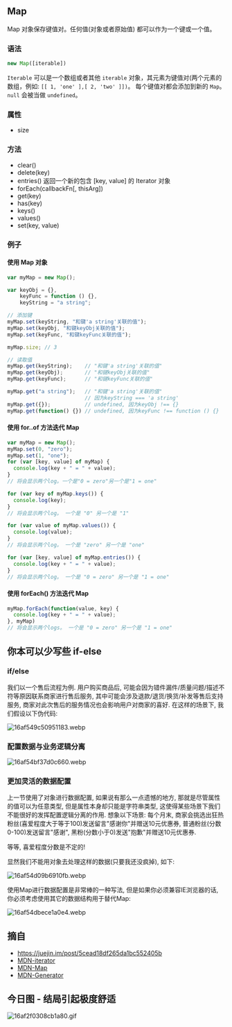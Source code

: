 ## Map
Map 对象保存键值对。任何值(对象或者原始值) 都可以作为一个键或一个值。

### 语法
```js
new Map([iterable])
```
`Iterable` 可以是一个数组或者其他 `iterable` 对象，其元素为键值对(两个元素的数组，例如: `[[ 1, 'one' ],[ 2, 'two' ]])`。 每个键值对都会添加到新的 `Map`。`null` 会被当做 `undefined`。
### 属性
- size
### 方法
- clear()
- delete(key)
- entries() 返回一个新的包含 [key, value] 的 Iterator 对象
- forEach(callbackFn[, thisArg])
- get(key)
- has(key)
- keys()
- values()
- set(key, value)

### 例子
#### 使用 Map 对象
```js
var myMap = new Map();

var keyObj = {},
    keyFunc = function () {},
    keyString = "a string";

// 添加键
myMap.set(keyString, "和键'a string'关联的值");
myMap.set(keyObj, "和键keyObj关联的值");
myMap.set(keyFunc, "和键keyFunc关联的值");

myMap.size; // 3

// 读取值
myMap.get(keyString);    // "和键'a string'关联的值"
myMap.get(keyObj);       // "和键keyObj关联的值"
myMap.get(keyFunc);      // "和键keyFunc关联的值"

myMap.get("a string");   // "和键'a string'关联的值"
                         // 因为keyString === 'a string'
myMap.get({});           // undefined, 因为keyObj !== {}
myMap.get(function() {}) // undefined, 因为keyFunc !== function () {}
```
#### 使用 for..of 方法迭代 Map

```js
var myMap = new Map();
myMap.set(0, "zero");
myMap.set(1, "one");
for (var [key, value] of myMap) {
  console.log(key + " = " + value);
}
// 将会显示两个log。一个是"0 = zero"另一个是"1 = one"

for (var key of myMap.keys()) {
  console.log(key);
}
// 将会显示两个log。 一个是 "0" 另一个是 "1"

for (var value of myMap.values()) {
  console.log(value);
}
// 将会显示两个log。 一个是 "zero" 另一个是 "one"

for (var [key, value] of myMap.entries()) {
  console.log(key + " = " + value);
}
// 将会显示两个log。 一个是 "0 = zero" 另一个是 "1 = one"
```
#### 使用 forEach() 方法迭代 Map

```js
myMap.forEach(function(value, key) {
  console.log(key + " = " + value);
}, myMap)
// 将会显示两个logs。 一个是 "0 = zero" 另一个是 "1 = one"
```
## 你本可以少写些 if-else
### if/else
我们以一个售后流程为例. 用户购买商品后, 可能会因为错件漏件/质量问题/描述不符等原因联系商家进行售后服务, 其中可能会涉及退款/退货/换货/补发等售后支持服务, 商家对此次售后的服务情况也会影响用户对商家的喜好. 在这样的场景下, 我们假设以下伪代码:

![16af549c50951183.webp](../../images/16af549c50951183.webp)
### 配置数据与业务逻辑分离

![16af54bf37d0c660.webp](../../images/16af54bf37d0c660.webp)
### 更加灵活的数据配置
上一节使用了对象进行数据配置, 如果说有那么一点遗憾的地方, 那就是尽管属性的值可以为任意类型, 但是属性本身却只能是字符串类型, 这使得某些场景下我们不能很好的发挥配置逻辑分离的作用. 想象以下场景: 每个月末, 商家会挑选出狂热粉丝(喜爱程度大于等于100)发送留言"感谢你"并赠送10元优惠券, 普通粉丝(分数0-100)发送留言"感谢", 黑粉(分数小于0)发送"抱歉"并赠送10元优惠券.

等等, 喜爱程度分数是不定的!

显然我们不能用对象去处理这样的数据(只要我还没疯掉), 如下:

![16af54d09b6910fb.webp](../../images/16af54d09b6910fb.webp)

使用Map进行数据配置是非常棒的一种写法, 但是如果你必须兼容IE浏览器的话, 你必须考虑使用其它的数据结构用于替代Map:

![16af54dbece1a0e4.webp](../../images/16af54dbece1a0e4.webp)
## 摘自
- https://juejin.im/post/5cead18df265da1bc552405b
- [MDN-iterator](https://developer.mozilla.org/en-US/docs/Web/JavaScript/Reference/Global_Objects/Symbol/iterator)
- [MDN-Map](https://developer.mozilla.org/en-US/docs/Web/JavaScript/Reference/Global_Objects/Map)
- [MDN-Generator](https://developer.mozilla.org/en-US/docs/Web/JavaScript/Reference/Global_Objects/Generator)

## 今日图 - 结局引起极度舒适
![16af2f0308cb1a80.gif](../../images/16af2f0308cb1a80.gif)
